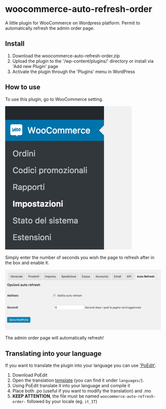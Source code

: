 # woocommerce-auto-refresh-order
A little plugin for WooCommerce on Wordpress platform. Permit to automatically refresh the admin order page.

## Install
1. Download the woocommerce-auto-refresh-order.zip
2. Upload the plugin to the '/wp-content/plugins/' directory or install via 'Add new Plugin' page
3. Activate the plugin through the 'Plugins' menu in WordPress

## How to use
To use this plugin, go to WooCommerce setting.

![Screenshot](screenshot/wc_sub_menu.png)


Simply enter the number of seconds you wish the page to refresh after in the box and enable it.

![Screenshot](screenshot/wc_auto_refresh_settings.png)

The admin order page will automatically refresh!

## Translating into your language

If you want to translate the plugin into your language you can use ['PoEdit'](https://poedit.net/).
1. Download PoEdit
2. Open the translation [template](https://github.com/gabriserra/WoocommerceAutoRefreshOrder/blob/master/woocommerce-auto-refresh-order/languages/woocommerce-auto-refresh-order.pot) (you can find it under `languages/`).
3. Using PoEdit translate it into your language and compile it
4. Place both .po (useful if you want to modify the translation) and .mo
5. **KEEP ATTENTION**, the file must be named `woocommerce-auto-refresh-order-` followed by your locale (eg. `it_IT`)